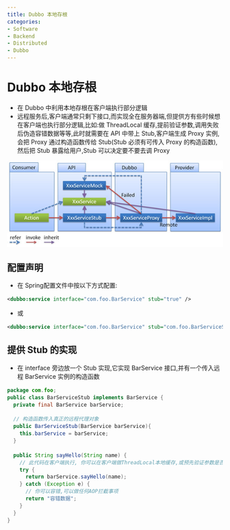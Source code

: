 ```yaml
---
title: Dubbo 本地存根
categories:
- Software
- Backend
- Distributed
- Dubbo
---
```

# Dubbo 本地存根

- 在 Dubbo 中利用本地存根在客户端执行部分逻辑
- 远程服务后,客户端通常只剩下接口,而实现全在服务器端,但提供方有些时候想在客户端也执行部分逻辑,比如:做 ThreadLocal 缓存,提前验证参数,调用失败后伪造容错数据等等,此时就需要在 API 中带上 Stub,客户端生成 Proxy 实例,会把 Proxy 通过构造函数传给 Stub(Stub 必须有可传入 Proxy 的构造函数),然后把 Stub 暴露给用户,Stub 可以决定要不要去调 Proxy

![/user-guide/images/stub.jpg](https://raw.githubusercontent.com/LuShan123888/Files/main/Pictures/stub.jpg)

## 配置声明

- 在 Spring配置文件中按以下方式配置:

```xml
<dubbo:service interface="com.foo.BarService" stub="true" />
```

- 或

```xml
<dubbo:service interface="com.foo.BarService" stub="com.foo.BarServiceStub" />
```

## 提供 Stub 的实现

- 在 interface 旁边放一个 Stub 实现,它实现 BarService 接口,并有一个传入远程 BarService 实例的构造函数

```java
package com.foo;
public class BarServiceStub implements BarService {
  private final BarService barService;

  // 构造函数传入真正的远程代理对象
  public BarServiceStub(BarService barService){
    this.barService = barService;
  }

  public String sayHello(String name) {
    // 此代码在客户端执行, 你可以在客户端做ThreadLocal本地缓存,或预先验证参数是否合法,等等
    try {
      return barService.sayHello(name);
    } catch (Exception e) {
      // 你可以容错,可以做任何AOP拦截事项
      return "容错数据";
    }
  }
}
```